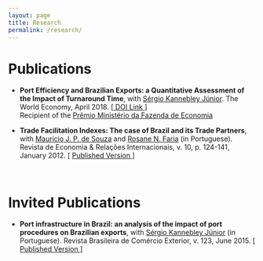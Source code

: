 ```yaml
---
layout: page
title: Research
permalink: /research/
---
```


# Publications

- <b>Port Efficiency and Brazilian Exports: a Quantitative Assessment of the Impact of Turnaround Time</b>, with <a href="https://scholar.google.com.br/citations?user=dqFJND9idb0C&hl=en" target="_blank"> Sérgio Kannebley Júnior</a>. The World Economy, April 2018. [<a href="https://doi.org/10.1111/twec.12654" target="_blank"> DOI Link </a>] <br> Recipient of the <a href="http://www.esaf.fazenda.gov.br/assuntos/pesquisas-e-premios/premio-ministerio-da-fazenda-de-economia/trabalhos-vencedores-em-2015" target="_blank"> Prêmio Ministério da Fazenda de Economia </a>

- <b>Trade Facilitation Indexes: The case of Brazil and its Trade Partners</b>, with <a href="https://scholar.google.com.br/citations?user=ceqK-1QAAAAJ&hl=en" target="_blank">Mauricio J. P. de Souza</a> and <a href="https://scholar.google.com.br/citations?user=bnfF3IEAAAAJ&hl=en" target="_blank">Rosane N. Faria</a> (in Portuguese). Revista de Economia & Relações Internacionais, v. 10, p. 124-141, January 2012. [ <a href="/files/research/indicadores_facilitacao.pdf" target="_blank"><i class="fa fa-file-pdf-o"></i> Published Version </a>]

<br>

# Invited Publications

- <b> Port infrastructure in Brazil: an analysis of the impact of port procedures on Brazilian exports</b>, with <a href="https://scholar.google.com.br/citations?user=dqFJND9idb0C&hl=en" target="_blank"> Sérgio Kannebley Júnior</a> (in Portuguese). Revista Brasileira de Comércio Exterior, v. 123, June 2015. [ <a href="/files/research/123_VSSKJ.pdf" target="_blank"><i class="fa fa-file-pdf-o"></i> Published Version </a>]



